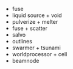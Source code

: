 - fuse
- liquid source + void
- pulverize + melter
- fuse + scatter
- salvo
- outlines
- swarmer + tsunami
- worldprocessor + cell
- beamnode

